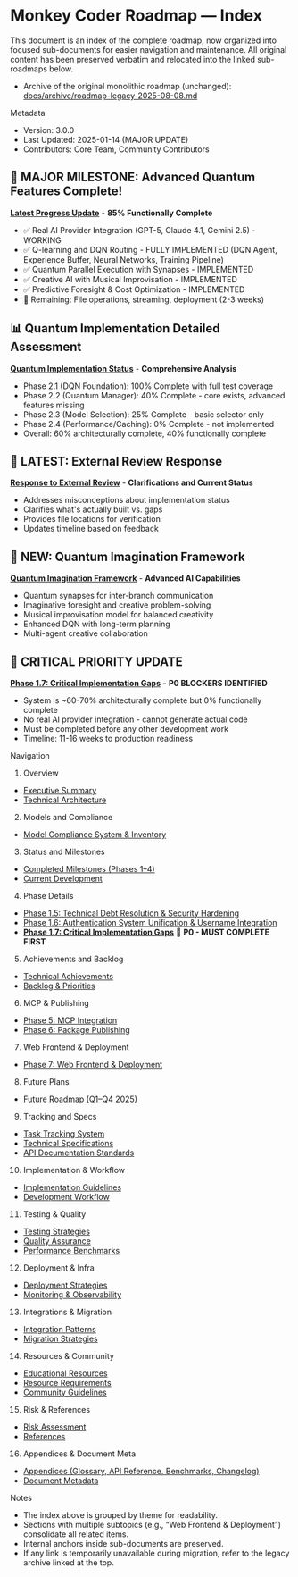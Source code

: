 # Monkey Coder Roadmap — Index

This document is an index of the complete roadmap, now organized into focused sub-documents for easier navigation and maintenance. All original content has been preserved verbatim and relocated into the linked sub-roadmaps below.

- Archive of the original monolithic roadmap (unchanged): [docs/archive/roadmap-legacy-2025-08-08.md](./archive/roadmap-legacy-2025-08-08.md)

Metadata
- Version: 3.0.0
- Last Updated: 2025-01-14 (MAJOR UPDATE)
- Contributors: Core Team, Community Contributors

## 🎉 MAJOR MILESTONE: Advanced Quantum Features Complete!
**[Latest Progress Update](./roadmap/phase-1-7-critical-gaps.md)** - **85% Functionally Complete**
- ✅ Real AI Provider Integration (GPT-5, Claude 4.1, Gemini 2.5) - WORKING
- ✅ Q-learning and DQN Routing - FULLY IMPLEMENTED (DQN Agent, Experience Buffer, Neural Networks, Training Pipeline)
- ✅ Quantum Parallel Execution with Synapses - IMPLEMENTED
- ✅ Creative AI with Musical Improvisation - IMPLEMENTED
- ✅ Predictive Foresight & Cost Optimization - IMPLEMENTED
- 🔴 Remaining: File operations, streaming, deployment (2-3 weeks)

## 📊 Quantum Implementation Detailed Assessment
**[Quantum Implementation Status](./roadmap/quantum-implementation-status.md)** - **Comprehensive Analysis**
- Phase 2.1 (DQN Foundation): 100% Complete with full test coverage
- Phase 2.2 (Quantum Manager): 40% Complete - core exists, advanced features missing
- Phase 2.3 (Model Selection): 25% Complete - basic selector only
- Phase 2.4 (Performance/Caching): 0% Complete - not implemented
- Overall: 60% architecturally complete, 40% functionally complete

## 📢 LATEST: External Review Response
**[Response to External Review](./roadmap/external-review-response.md)** - **Clarifications and Current Status**
- Addresses misconceptions about implementation status
- Clarifies what's actually built vs. gaps
- Provides file locations for verification
- Updates timeline based on feedback

## 🚀 NEW: Quantum Imagination Framework
**[Quantum Imagination Framework](./roadmap/quantum-imagination-framework.md)** - **Advanced AI Capabilities**
- Quantum synapses for inter-branch communication
- Imaginative foresight and creative problem-solving
- Musical improvisation model for balanced creativity
- Enhanced DQN with long-term planning
- Multi-agent creative collaboration

## 🚨 CRITICAL PRIORITY UPDATE
**[Phase 1.7: Critical Implementation Gaps](./roadmap/phase-1-7-critical-gaps.md)** - **P0 BLOCKERS IDENTIFIED**
- System is ~60-70% architecturally complete but 0% functionally complete
- No real AI provider integration - cannot generate actual code
- Must be completed before any other development work
- Timeline: 11-16 weeks to production readiness

Navigation

1) Overview
- [Executive Summary](./roadmap/executive-summary.md)
- [Technical Architecture](./roadmap/technical-architecture.md)

2) Models and Compliance
- [Model Compliance System & Inventory](./roadmap/models-compliance-and-inventory.md)

3) Status and Milestones
- [Completed Milestones (Phases 1–4)](./roadmap/milestones-completed.md)
- [Current Development](./roadmap/current-development.md)

4) Phase Details
- [Phase 1.5: Technical Debt Resolution & Security Hardening](./roadmap/phase-1-5-technical-debt-security.md)
- [Phase 1.6: Authentication System Unification & Username Integration](./roadmap/phase-1-6-auth-unification.md)
- **[Phase 1.7: Critical Implementation Gaps](./roadmap/phase-1-7-critical-gaps.md)** 🚨 **P0 - MUST COMPLETE FIRST**

5) Achievements and Backlog
- [Technical Achievements](./roadmap/technical-achievements.md)
- [Backlog & Priorities](./roadmap/backlog-and-priorities.md)

6) MCP & Publishing
- [Phase 5: MCP Integration](./roadmap/mcp-integration.md)
- [Phase 6: Package Publishing](./roadmap/publishing.md)

7) Web Frontend & Deployment
- [Phase 7: Web Frontend & Deployment](./roadmap/web-frontend-and-deployment.md)

8) Future Plans
- [Future Roadmap (Q1–Q4 2025)](./roadmap/future-roadmap.md)

9) Tracking and Specs
- [Task Tracking System](./roadmap/task-tracking.md)
- [Technical Specifications](./roadmap/technical-specifications.md)
- [API Documentation Standards](./roadmap/api-documentation-standards.md)

10) Implementation & Workflow
- [Implementation Guidelines](./roadmap/implementation-guidelines.md)
- [Development Workflow](./roadmap/development-workflow.md)

11) Testing & Quality
- [Testing Strategies](./roadmap/testing-strategies.md)
- [Quality Assurance](./roadmap/quality-assurance.md)
- [Performance Benchmarks](./roadmap/performance-benchmarks.md)

12) Deployment & Infra
- [Deployment Strategies](./roadmap/deployment-strategies.md)
- [Monitoring & Observability](./roadmap/deployment-strategies.md#monitoring-and-observability)

13) Integrations & Migration
- [Integration Patterns](./roadmap/integration-patterns.md)
- [Migration Strategies](./roadmap/migration-strategies.md)

14) Resources & Community
- [Educational Resources](./roadmap/educational-resources.md)
- [Resource Requirements](./roadmap/resource-requirements.md)
- [Community Guidelines](./roadmap/community.md)

15) Risk & References
- [Risk Assessment](./roadmap/risk-assessment.md)
- [References](./roadmap/references.md)

16) Appendices & Document Meta
- [Appendices (Glossary, API Reference, Benchmarks, Changelog)](./roadmap/appendices.md)
- [Document Metadata](./roadmap/document-metadata.md)

Notes
- The index above is grouped by theme for readability.
- Sections with multiple subtopics (e.g., “Web Frontend & Deployment”) consolidate all related items.
- Internal anchors inside sub-documents are preserved.
- If any link is temporarily unavailable during migration, refer to the legacy archive linked at the top.
